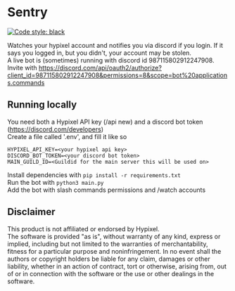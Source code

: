 # Sentry
[![Code style: black](https://img.shields.io/badge/code%20style-black-000000.svg)](https://github.com/psf/black)

Watches your hypixel account and notifies you via discord if you login.
If it says you logged in, but you didn't, your account may be stolen.<br>
A live bot is (sometimes) running with discord id 987115802912247908. Invite with https://discord.com/api/oauth2/authorize?client_id=987115802912247908&permissions=8&scope=bot%20applications.commands
## Running locally
You need both a Hypixel API key (/api new) and a discord bot token (https://discord.com/developers)<br>
Create a file called '.env', and fill it like so
```
HYPIXEL_API_KEY=<your hypixel api key>
DISCORD_BOT_TOKEN=<your discord bot token>
MAIN_GUILD_ID=<Guildid for the main server this will be used on>
```
Install dependencies with `pip install -r requirements.txt`<br>
Run the bot with `python3 main.py`<br>
Add the bot with slash commands permissions and /watch accounts<br>
## Disclaimer
This product is not affiliated or endorsed by Hypixel.<br>
The software is provided "as is", without warranty of any kind, express or implied, including but not limited to the warranties of merchantability, fitness for a particular purpose and noninfringement. In no event shall the authors or copyright holders be liable for any claim, damages or other liability, whether in an action of contract, tort or otherwise, arising from, out of or in connection with the software or the use or other dealings in the software.
